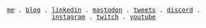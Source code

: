 <p align="center">
  <samp>
    <a href="https://gitcoder.me">me</a> .
    <a href="https://gitcoders.me/articles">blog</a> .
    <a href="https://linkedin.com/in/yassinehaimouch/">linkedin</a> .
    <a href="https://mastodon.social/@gitcoder">mastodon</a> .
    <a href="https://x.com/thegitcoder">tweets</a> .
    <a href="https://discord.com/invite/5TnK7wuzw6">discord</a> .
    <a href="https://instagram.com/gitcoder">instagram</a> .
    <a href="https://twitch.tv/thegitcoder">twitch</a> .
    <a href="https://youtube.com/@thegitcoder">youtube</a>
  </samp>
</p>
